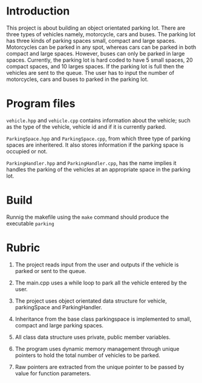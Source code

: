 # Introduction

This project is about building an object orientated parking lot. There are three types of vehicles namely, motorcycle, cars and buses. The parking lot has three kinds of parking spaces small, compact and large spaces. Motorcycles can be parked in any spot, whereas cars can be parked in both compact and large spaces. However, buses can only be parked in large spaces. Currently, the parking lot is hard coded to have 5 small spaces, 20 compact spaces, and 10 larges spaces. If the parking lot is full then the vehicles are sent to the queue. The user has to input the number of motorcycles, cars and buses to parked in the parking lot.

# Program files

`vehicle.hpp` and `vehicle.cpp` contains information about the vehicle; such as the type of the vehicle, vehicle id and if it is currently parked.

`ParkingSpace.hpp` and `ParkingSpace.cpp`, from which three type of parking spaces are inheritered. It also stores information if the parking space is occupied or not.

`ParkingHandler.hpp` and `ParkingHandler.cpp`, has the name implies it handles the parking of the vehicles at an appropriate space in the parking lot.


# Build

Runnig the makefile using the `make` command should produce the executable `parking`

# Rubric

1. The project reads input from the user and outputs if the vehicle is parked or sent to the queue.

2. The main.cpp uses a while loop to park all the vehicle entered by the user. 

3. The project uses object orientated data structure for vehicle, parkingSpace and ParkingHandler.

4. Inheritance from the base class parkingspace is implemented to small, compact and large parking spaces.

5. All class data structure uses private, public member variables.

6. The program uses dynamic memory management through unique pointers to hold the total number of vehicles to be parked.

7. Raw pointers are extracted from the unique pointer to be passed by value for function parameters.



